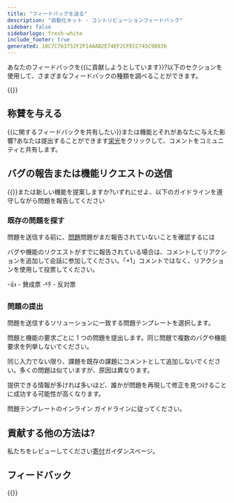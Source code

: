 ```yaml
---
title: "フィードバックを送る"
description: "自動化キット - コントリビューションフィードバック"
sidebar: false
sidebarlogo: fresh-white
include_footer: true
generated: 18C7C763752F2F14AAB2E74EF2CFECC745C9B836
---
```


あなたのフィードバックを{{に貢献しようとしています<product-name>}}?以下のセクションを使用して、さまざまなフィードバックの種類を調べることができます。

{{<toc>}}

## 称賛を与える

{{に関するフィードバックを共有したい<product-name>}}または機能とそれがあなたに与えた影響?あなたは提出することができます[栄光](https://github.com/microsoft/powercat-automation-kit/issues/new?assignees=&labels=automation-kit%2Ckudos&template=4-automation-kit-kudos.yml&title=%5BAutomation+Kit+-+Kudos%5D+Your+summary)をクリックして、コメントをコミュニティと共有します。

## バグの報告または機能リクエストの送信

{{<product-name>}}または新しい機能を提案しますか?いずれにせよ、以下のガイドラインを遵守しながら問題を報告してください

### 既存の問題を探す

問題を送信する前に、[問題](https://github.com/microsoft/automation-kit/issues)問題がまだ報告されていないことを確認するには

バグや機能のリクエストがすでに報告されている場合は、コメントしてリアクションを追加して会話に参加してください。「+1」コメントではなく、リアクションを使用して投票してください。

-👍 - 賛成票
-👎 - 反対票

### 問題の提出

問題を送信するソリューションに一致する問題テンプレートを選択します。

問題と機能の要求ごとに 1 つの問題を提出します。同じ問題で複数のバグや機能要求を列挙しないでください。

同じ入力でない限り、課題を既存の課題にコメントとして追加しないでください。多くの問題は似ていますが、原因は異なります。

提供できる情報が多ければ多いほど、誰かが問題を再現して修正を見つけることに成功する可能性が高くなります。

問題テンプレートのインライン ガイドラインに従ってください。

## 貢献する他の方法は?

私たちをレビューしてください[寄付](/ja/contribution)ガイダンスページ。

## フィードバック

{{<questions name="/content/ja/contribution/feedback.json" completed="フィードバックをお寄せいただきありがとうございます" showNavigationButtons="false" locale="ja">}}
